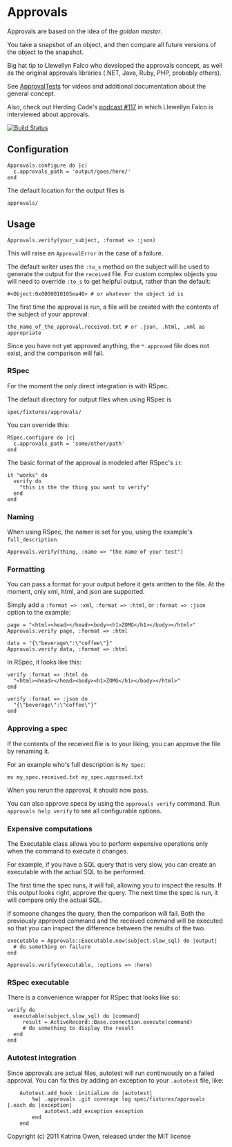 # Approvals

Approvals are based on the idea of the *_golden master_*.

You take a snapshot of an object, and then compare all future
versions of the object to the snapshot.

Big hat tip to Llewellyn Falco who developed the approvals concept, as
well as the original approvals libraries (.NET, Java, Ruby, PHP,
probably others).

See [ApprovalTests](http://www.approvaltests.com) for videos and additional documentation about the general concept.

Also, check out  Herding Code's [podcast #117](http://t.co/GLn88R5) in
which Llewellyn Falco is interviewed about approvals.

[![Build Status](https://secure.travis-ci.org/kytrinyx/approvals.png?branch=master)](http://travis-ci.org/kytrinyx/approvals)

## Configuration

    Approvals.configure do |c|
      c.approvals_path = 'output/goes/here/'
    end

The default location for the output files is

    approvals/

## Usage

    Approvals.verify(your_subject, :format => :json)

This will raise an `ApprovalError` in the case of a failure.

The default writer uses the `:to_s` method on the subject will be used to generate the output for
the `received` file. For custom complex objects you will need to override
`:to_s` to get helpful output, rather than the default:

    #<Object:0x0000010105ea40> # or whatever the object id is

The first time the approval is run, a file will be created with the contents of the subject of your approval:

    the_name_of_the_approval.received.txt # or .json, .html, .xml as appropriate

Since you have not yet approved anything, the `*.approved` file does not exist, and the comparison will fail.

### RSpec

For the moment the only direct integration is with RSpec.

The default directory for output files when using RSpec is

    spec/fixtures/approvals/

You can override this:

    RSpec.configure do |c|
      c.approvals_path = 'some/other/path'
    end

The basic format of the approval is modeled after RSpec's `it`:

    it "works" do
      verify do
        "this is the the thing you want to verify"
      end
    end

### Naming

When using RSpec, the namer is set for you, using the example's `full_description`.

    Approvals.verify(thing, :name => "the name of your test")

### Formatting

You can pass a format for your output before it gets written to the file.
At the moment, only xml, html, and json are supported.

Simply add a `:format => :xml`, `:format => :html`, or `:format => :json` option to the example:

    page = "<html><head></head><body><h1>ZOMG</h1></body></html>"
    Approvals.verify page, :format => :html

    data = "{\"beverage\":\"coffee\"}"
    Approvals.verify data, :format => :html

In RSpec, it looks like this:

    verify :format => :html do
      "<html><head></head><body><h1>ZOMG</h1></body></html>"
    end

    verify :format => :json do
      "{\"beverage\":\"coffee\"}"
    end

### Approving a spec

If the contents of the received file is to your liking, you can approve
the file by renaming it.

For an example who's full description is `My Spec`:

    mv my_spec.received.txt my_spec.approved.txt

When you rerun the approval, it should now pass.

You can also approve specs by using the `approvals verify` command. Run
`approvals help verify` to see all configurable options.

### Expensive computations

The Executable class allows you to perform expensive operations only when the command to execute it changes.

For example, if you have a SQL query that is very slow, you can create an executable with the actual SQL to be performed.

The first time the spec runs, it will fail, allowing you to inspect the results.
If this output looks right, approve the query. The next time the spec is run, it will compare only the actual SQL.

If someone changes the query, then the comparison will fail. Both the previously approved command and the received command will be executed so that you can inspect the difference between the results of the two.

    executable = Approvals::Executable.new(subject.slow_sql) do |output|
      # do something on failure
    end

    Approvals.verify(executable, :options => :here)

### RSpec executable

There is a convenience wrapper for RSpec that looks like so:

    verify do
      executable(subject.slow_sql) do |command|
         result = ActiveRecord::Base.connection.execute(command)
         # do something to display the result
      end
    end

### Autotest integration

Since approvals are actual files, autotest will run continuously on a failed approval. You can fix this by
adding an exception to your `.autotest` file, like:

		Autotest.add_hook :initialize do |autotest|
			%w| .approvals .git coverage log spec/fixtures/approvals |.each do |exception|
				autotest.add_exception exception
			end
		end

Copyright (c) 2011 Katrina Owen, released under the MIT license
